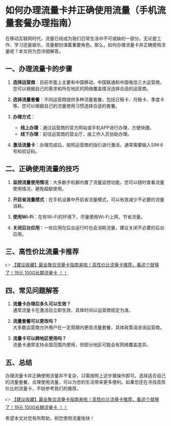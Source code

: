 # 如何办理流量卡并正确使用流量（手机流量套餐办理指南）

在移动互联网时代，流量已经成为我们日常生活中不可或缺的一部分。无论是工作、学习还是娱乐，流量都扮演着重要角色。那么，如何办理流量卡并正确使用流量呢？本文将为您详细解答。

## 一、办理流量卡的步骤

1. **选择运营商**：目前市面上主要有中国移动、中国联通和中国电信三大运营商。您可以根据自己的需求和所在地区的网络覆盖情况选择合适的运营商。

2. **选择流量套餐**：不同运营商提供多种流量套餐，包括日租卡、月租卡、季度卡等。您可以根据自己的流量使用习惯选择合适的套餐。

3. **办理方式**：
   - **线上办理**：通过运营商的官方网站或手机APP进行办理，方便快捷。
   - **线下办理**：前往运营商的营业厅，由工作人员协助办理。

4. **激活流量卡**：办理完成后，按照运营商的指引进行激活，通常需要输入SIM卡号和验证码。

## 二、正确使用流量的技巧

1. **监控流量使用情况**：大多数手机都内置了流量监控功能，您可以随时查看流量使用情况，避免超额使用。

2. **开启省流量模式**：在手机设置中开启省流量模式，可以有效减少不必要的流量消耗。

3. **使用Wi-Fi**：在有Wi-Fi的环境下，尽量使用Wi-Fi上网，节省流量。

4. **关闭后台应用**：一些应用在后台运行时也会消耗流量，建议关闭不必要的后台应用。

## 三、高性价比流量卡推荐

👉 [【建议收藏】最全聚合流量卡指南来啦！高性价比流量卡推荐，看这个就够了！19元 100G长期流量卡 ！！](https://bit.ly/Liuliangka)

## 四、常见问题解答

1. **流量卡办理后多久可以生效？**  
   通常流量卡在激活后立即生效，具体时间以运营商规定为准。

2. **流量套餐可以更改吗？**  
   大多数运营商允许用户在一定周期内更改流量套餐，具体政策请咨询运营商。

3. **流量卡可以跨地区使用吗？**  
   流量卡通常支持全国范围内使用，但部分地区可能会有网络覆盖差异。

## 五、总结

办理流量卡并正确使用流量并不复杂，只需按照上述步骤操作即可。选择适合自己的流量套餐，合理使用流量，可以为您的生活带来更多便利。如果您还在寻找高性价比的流量卡，不妨参考我们的推荐。

👉 [【建议收藏】最全聚合流量卡指南来啦！高性价比流量卡推荐，看这个就够了！19元 100G长期流量卡 ！！](https://bit.ly/Liuliangka)

希望本文对您有所帮助，祝您使用流量愉快！